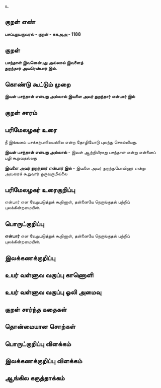 உ

## குறள் எண் 

**பசப்புறுபருவரல் - குறள் - ககஅஅ - 1188**

## குறள் 

**பசந்தாள் இவளென்பது அல்லால் இவளைத்  
துறந்தார் அவரென்பார் இல்.**

## கொண்டு கூட்டும் முறை

**இவள் பசந்தாள் என்பது அல்லால் இவளை அவர் துறந்தார் என்பார் இல்**

## குறள் சாரம் 


## பரிமேலழகர் உரை

நீ இங்ஙனம் பசக்கற்பாலையல்லை என்ற தோழியோடு புலந்து சொல்லியது. 

**இவள் பசந்தாள் என்பது அல்லால்** - இவள் ஆற்றியிராது பசந்தாள் என்று என்னைப் பழி கூறுவதல்லது 

**இவளை அவர் துறந்தார் என்பார் இல்** - இவளை அவர் துறந்துபோயினார் என்று அவரைக் கூறுவார் ஒருவருமில்லை

## பரிமேலழகர் உரைகுறிப்பு   

என்பார் என வேறுபடுத்துக் கூறினாள், தன்னையே நெருங்குதல் பற்றிப் புலக்கின்றமையின்.

## பொருட்குறிப்பு 

**என்பார்** என வேறுபடுத்துக் கூறினாள், தன்னையே நெருங்குதல் பற்றிப் புலக்கின்றமையின்.

## இலக்கணக்குறிப்பு  


## உயர் வள்ளுவ வகுப்பு காணொளி


## உயர் வள்ளுவ வகுப்பு ஒலி அமைவு 

 
## குறள் சார்ந்த கதைகள் 


## தொன்மையான சொற்கள்


## பொருட்குறிப்பு விளக்கம்


## இலக்கணக்குறிப்பு விளக்கம்


## ஆங்கில கருத்தாக்கம் 


